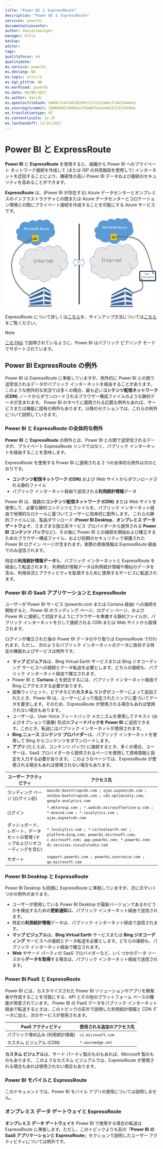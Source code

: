 ```yaml
---
title: "Power BI と ExpressRoute"
description: "Power BI と ExpressRoute"
services: powerbi
documentationcenter: 
author: davidiseminger
manager: kfile
backup: 
editor: 
tags: 
qualityfocus: no
qualitydate: 
ms.service: powerbi
ms.devlang: NA
ms.topic: article
ms.tgt_pltfrm: NA
ms.workload: powerbi
ms.date: 09/06/2017
ms.author: davidi
ms.openlocfilehash: bd89c3147a9b782092c211e32a84c17ab1544ebd
ms.sourcegitcommit: 284b09d579d601e754a05fba2a4025723724f8eb
ms.translationtype: HT
ms.contentlocale: ja-JP
ms.lasthandoff: 11/15/2017
---
```

# <a name="power-bi-and-expressroute"></a>Power BI と ExpressRoute
**Power BI** と **ExpressRoute** を使用すると、組織から Power BI へのプライベート ネットワーク接続を作成して (または ISP の共用施設を使用して) インターネットを迂回することにより、機密性の高い Power BI データおよび接続のセキュリティを高めることができます。

**ExpressRoute** は、(Power BI が存在する) Azure データセンターとオンプレミスのインフラストラクチャとの間または Azure データセンターとコロケーション環境との間にプライベート接続を作成することを可能にする Azure サービスです。

![](media/service-admin-power-bi-expressroute/pbi_expressroute_1.png)

ExpressRoute について詳しくは[こちら](https://azure.microsoft.com/services/expressroute/)を、サインアップ方法については[こちら](https://azure.microsoft.com/pricing/details/expressroute/)をご覧ください。

> [!NOTE]
> [この FAQ](https://docs.microsoft.com/azure/expressroute/expressroute-faqs) で説明されているように、Power BI はパブリック ピアリング モードでサポートされています。
> 
> 

## <a name="power-bi-expressroute-exceptions"></a>Power BI ExpressRoute の例外
Power BI は ExpressRoute に準拠していますが、例外的に Power BI との間で送受信されるデータがパブリック インターネットを経由することがあります。 このような例外的な状況では多くの場合、最も近い**コンテンツ配信ネットワーク (CDN)** ノードからダウンロードされるブラウザー構成ファイルのような静的データが含まれます。 Power BI のすべてに適用される広範な例外もあれば、サービスまたは機能に固有の例外もあります。以降のセクションでは、これらの例外について説明していきます。

### <a name="overall-exceptions-to-power-bi-and-expressroute"></a>Power BI と ExpressRoute の全体的な例外
**Power BI** と **ExpressRoute** の例外とは、Power BI との間で送受信されるデータが、プライベート ExpressRoute リンクではなく、パブリック インターネットを経由することを意味します。

ExpressRoute を使用する Power BI に適用される 2 つの全体的な例外は次のとおりです。

* **コンテンツ配信ネットワーク (CDN)** および Web サイトからダウンロードされる静的ファイル
* パブリック インターネット経由で送信される**利用統計情報**データ

Power BI は、複数の**コンテンツ配信ネットワーク (CDN)** または Web サイトを使用して、必要な静的コンテンツとファイルを、パブリック インターネット経由で地理的なロケールに基づいてユーザーに効率的に配布します。 これらの静的ファイルには、製品ダウンロード (**Power BI Desktop**、**オンプレミス データ ゲートウェイ**、さまざまな独立系サービス プロバイダーから提供される **Power BI コンテンツ パック**など)、その後に Power BI との接続を開始および確立するためのブラウザー構成ファイル、および初期のセキュリティで保護された Power BI ログイン ページが含まれます。実際の資格情報は ExpressRoute 経由でのみ送信されます。   

特定の**利用統計情報データ**も、パブリック インターネットと ExpressRoute を経由して転送されます。 利用統計情報データは利用統計情報や類似のデータを含み、利用状況とアクティビティを監視するために使用するサービスに転送されます。

### <a name="power-bi-saas-application-and-expressroute"></a>Power BI の SaaS アプリケーションと ExpressRoute
ユーザーが Power BI サービス (powerbi.com または Cortana 経由) への接続を開始すると、Power BI のランディング ページ、ログイン ページ、および Power BI に接続して対話するようにブラウザーを準備する静的ファイルが、パブリック インターネットを介して接続される CDN または Web サイトから取得されます。

ログインが確立された後の Power BI データのやり取りは ExpressRoute で行われます。ただし、次のようなパブリック インターネットのデータに依存する特定の機能およびサービスは例外です。

* **マップ ビジュアル**は、Bing Virtual Earth サービスまたは Bing ジオコーディング サービスへの接続とデータ転送を必要とします。どちらの接続も、パブリック インターネット経由で確立されます。
* Power BI と **Cortana** とを統合するには、パブリック インターネット経由で Bing にアクセスする必要があります。
* 画像ウィジェット、ビデオなどの**カスタム リンク**がユーザーによって追加されたとき、Power BI は、ユーザーによって指定されたリンクに基づいてデータを要求します。そのため、ExpressRoute が使用される場合もあれば使用されない場合もあります。
* ユーザーは、User Voice フィードバック メカニズムを使用してテキスト (およびオプションで画像) 形式の**フィードバックを Power BI** に送信できます。このとき、転送にはパブリック インターネットが使用されます。
* **Bing ニュース コンテンツ プロバイダー**は、パブリック インターネットを使用して Bing からコンテンツをダウンロードします。
* **アプリ** (たとえば、コンテンツ パック) に接続するとき、多くの場合、ユーザーは、SaaS プロバイダーから提供されるページを使用して資格情報と設定を入力する必要があります。 このようなページでは、ExpressRoute が使用される場合もあれば使用されない場合もあります。

| ユーザー アクティビティ | アクセス先 |
| --- | --- |
| ランディング ページ (ログイン前) |`maxcdn.bootstrapcdn.com ; ajax.aspnetcdn.com ; netdna.bootstrapcdn.com ; cdn.optimizely.com; google-analytics.com ` |
| ログイン |`*.mktoresp.com ; *.aadcdn.microsoftonline-p.com ; *.msecnd.com ; *.localytics.com ; ajax.aspnetcdn.com` |
| ダッシュボード、レポート、データセットの管理 (マップおよびジオコーディングを含む) |`*.localytics.com ; *.virtualearth.net ; platform.bing.com; powerbi.microsoft.com; c.microsoft.com; app.powerbi.com; *.powerbi.com; dc.services.visualstudio.com ` |
| サポート |`support.powerbi.com ; powerbi.uservoice.com ; go.microsoft.com ` |

### <a name="power-bi-desktop-and-expressroute"></a>Power BI Desktop と ExpressRoute
Power BI Desktop も同様に ExpressRoute に準拠していますが、次に示すいくつかの例外があります。

* ユーザーが使用している Power BI Desktop が最新バージョンであるかどうかを検出するための**更新通知**は、パブリック インターネット経由で送信されます。
* 特定の**利用統計情報**データは、パブリック インターネット経由で送信されます。
* **マップ ビジュアル**は、**Bing Virtual Earth** サービスまたは **Bing ジオコーディング** サービスへの接続とデータ転送を必要とします。どちらの接続も、パブリック インターネット経由で確立されます。
* **Web** やサード パーティの SaaS プロバイダーなど、いくつかのデータ ソースから**データを取得**する場合は、パブリック インターネット経由で送信されます。

### <a name="power-bi-paas-and-expressroute"></a>Power BI PaaS と ExpressRoute
Power BI には、カスタマイズされた Power BI ソリューションやアプリを開発者が作成することを可能にする、API とその他のプラットフォーム ベースの機能が用意されています。 Power BI の PaaS データをパブリック インターネット経由で転送するときは、このトピックの前半で説明した利用統計情報と CDN データに加え、次のサービスが使用されます。

| PaaS アクティビティ | 使用される追加のアクセス先 |
| --- | --- |
| パブリック埋め込み (利用統計情報) |`c1.microsoft.com` |
| カスタム ビジュアル (CDN) |`*.azureedge.net` |

**カスタム ビジュアル**は、サード パーティ製のものもあれば、Microsoft 製のものもあります。 このようなカスタム ビジュアルでは、ExpressRoute が使用される場合もあれば使用されない場合もあります。

### <a name="power-bi-mobile-and-expressroute"></a>Power BI モバイルと ExpressRoute
このドキュメントでは、Power BI モバイル アプリの使用については説明しません。  

### <a name="on-premises-data-gateway-and-expressroute"></a>オンプレミス データ ゲートウェイと ExpressRoute
**オンプレミス データ ゲートウェイ**を Power BI で使用する場合の転送は ExpressRoute に準拠します。ただし、このトピックよりも前の「**Power BI の SaaS アプリケーションと ExpressRoute**」セクションで説明したユーザー アクティビティについては例外です。  

